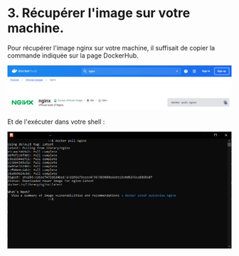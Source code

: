 # 3. Récupérer l'image sur votre machine.

Pour récupérer l'image nginx sur votre machine, il suffisait de copier la commande indiquée sur la page DockerHub.

![](./assets/command.png)

Et de l'exécuter dans votre shell :

![](./assets/shell.png)